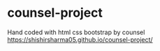 # counsel-project
Hand coded with html css bootstrap by counsel
https://shishirsharma05.github.io/counsel-project/
